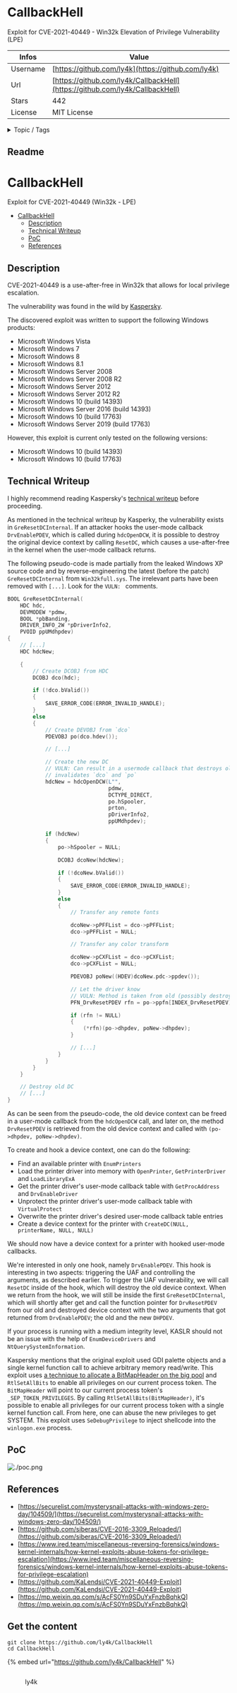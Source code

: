 # CallbackHell

Exploit for CVE-2021-40449 - Win32k Elevation of Privilege Vulnerability (LPE)

| Infos    | Value                                                              |
| -------- | -------------------------------------------------------------------|
| Username | [https://github.com/ly4k](https://github.com/ly4k) |
| Url      | [https://github.com/ly4k/CallbackHell](https://github.com/ly4k/CallbackHell)                                               |
| Stars    | 442                                                          |
| License  | MIT License                                                        |

<details>

<summary>Topic / Tags</summary>

* cve-2021-40449

</details>

## Readme

# CallbackHell

Exploit for CVE-2021-40449 (Win32k - LPE)

- [CallbackHell](#callbackhell)
  - [Description](#description)
  - [Technical Writeup](#technical-writeup)
  - [PoC](#poc)
  - [References](#references)

## Description

CVE-2021-40449 is a use-after-free in Win32k that allows for local privilege escalation.

The vulnerability was found in the wild by [Kaspersky](https://www.kaspersky.com/blog/mysterysnail-cve-2021-40449/42448/).

The discovered exploit was written to support the following Windows products:
 - Microsoft Windows Vista
 - Microsoft Windows 7
 - Microsoft Windows 8
 - Microsoft Windows 8.1
 - Microsoft Windows Server 2008
 - Microsoft Windows Server 2008 R2
 - Microsoft Windows Server 2012
 - Microsoft Windows Server 2012 R2
 - Microsoft Windows 10 (build 14393)
 - Microsoft Windows Server 2016 (build 14393)
 - Microsoft Windows 10 (build 17763)
 - Microsoft Windows Server 2019 (build 17763)

However, this exploit is current only tested on the following versions:
 - Microsoft Windows 10 (build 14393)
 - Microsoft Windows 10 (build 17763)

## Technical Writeup

I highly recommend reading Kaspersky's [technical writeup](https://securelist.com/mysterysnail-attacks-with-windows-zero-day/104509/) before proceeding.

As mentioned in the technical writeup by Kasperky, the vulnerability exists in `GreResetDCInternal`. If an attacker hooks the user-mode callback `DrvEnablePDEV`, which is called during `hdcOpenDCW`, it is possible to destroy the original device context by calling `ResetDC`, which causes a use-after-free in the kernel when the user-mode callback returns.

The following pseudo-code is made partially from the leaked Windows XP source code and by reverse-engineering the latest (before the patch) `GreResetDCInternal` from `Win32kfull.sys`. The irrelevant parts have been removed with `[...]`. Look for the `VULN: ` comments.
```c
BOOL GreResetDCInternal(
    HDC hdc,
    DEVMODEW *pdmw,
    BOOL *pbBanding,
    DRIVER_INFO_2W *pDriverInfo2,
    PVOID ppUMdhpdev)
{
    // [...]
    HDC hdcNew;

    {
        // Create DCOBJ from HDC
        DCOBJ dco(hdc);

        if (!dco.bValid())
        {
            SAVE_ERROR_CODE(ERROR_INVALID_HANDLE);
        }
        else
        {
            // Create DEVOBJ from `dco`
            PDEVOBJ po(dco.hdev());

            // [...]

            // Create the new DC
            // VULN: Can result in a usermode callback that destroys old DC, which
            // invalidates `dco` and `po`
            hdcNew = hdcOpenDCW(L"",
                                pdmw,
                                DCTYPE_DIRECT,
                                po.hSpooler,
                                prton,
                                pDriverInfo2,
                                ppUMdhpdev);

            if (hdcNew)
            {
                po->hSpooler = NULL;

                DCOBJ dcoNew(hdcNew);

                if (!dcoNew.bValid())
                {
                    SAVE_ERROR_CODE(ERROR_INVALID_HANDLE);
                }
                else
                {
                    // Transfer any remote fonts

                    dcoNew->pPFFList = dco->pPFFList;
                    dco->pPFFList = NULL;

                    // Transfer any color transform

                    dcoNew->pCXFList = dco->pCXFList;
                    dco->pCXFList = NULL;

                    PDEVOBJ poNew((HDEV)dcoNew.pdc->ppdev());

                    // Let the driver know
                    // VULN: Method is taken from old (possibly destroyed) `po`
                    PFN_DrvResetPDEV rfn = po->ppfn[INDEX_DrvResetPDEV];

                    if (rfn != NULL)
                    {
                        (*rfn)(po->dhpdev, poNew->dhpdev);
                    }

                    // [...]
                }
            }
        }
    }

    // Destroy old DC
    // [...]
}
```

As can be seen from the pseudo-code, the old device context can be freed in a user-mode callback from the `hdcOpenDCW` call, and later on, the method `DrvResetPDEV` is retrieved from the old device context and called with `(po->dhpdev, poNew->dhpdev)`.

To create and hook a device context, one can do the following:

- Find an available printer with `EnumPrinters`
- Load the printer driver into memory with `OpenPrinter`, `GetPrinterDriver` and `LoadLibraryExA`
- Get the printer driver's user-mode callback table with `GetProcAddress` and `DrvEnableDriver`
- Unprotect the printer driver's user-mode callback table with `VirtualProtect`
- Overwrite the printer driver's desired user-mode callback table entries
- Create a device context for the printer with `CreateDC(NULL, printerName, NULL, NULL)`

We should now have a device context for a printer with hooked user-mode callbacks.

We're interested in only one hook, namely `DrvEnablePDEV`. This hook is interesting in two aspects: triggering the UAF and controlling the arguments, as described earlier. To trigger the UAF vulnerability, we will call `ResetDC` inside of the hook, which will destroy the old device context. When we return from the hook, we will still be inside the first `GreResetDCInternal`, which will shortly after get and call the function pointer for `DrvResetPDEV` from our old and destroyed device context with the two arguments that got returned from `DrvEnablePDEV`; the old and the new `DHPDEV`.

If your process is running with a medium integrity level, KASLR should not be an issue with the help of `EnumDeviceDrivers` and `NtQuerySystemInformation`. 

Kaspersky mentions that the original exploit used GDI palette objects and a single kernel function call to achieve arbitrary memory read/write. This exploit uses [a technique to allocate a BitMapHeader on the big pool](https://blahcat.github.io/2019/03/17/small-dumps-in-the-big-pool/) and `RtlSetAllBits` to enable all privileges on our current process token. The `BitMapHeader` will point to our current process token's `_SEP_TOKEN_PRIVILEGES`. By calling `RtlSetAllBits(BitMapHeader)`, it's possible to enable all privileges for our current process token with a single kernel function call. From here, one can abuse the new privileges to get SYSTEM. This exploit uses `SeDebugPrivilege` to inject shellcode into the `winlogon.exe` process.

## PoC

![./poc.png](https://raw.githubusercontent.com/ly4k/CallbackHell/main/poc.png)

## References

- [https://securelist.com/mysterysnail-attacks-with-windows-zero-day/104509/](https://securelist.com/mysterysnail-attacks-with-windows-zero-day/104509/)
- [https://github.com/siberas/CVE-2016-3309_Reloaded/](https://github.com/siberas/CVE-2016-3309_Reloaded/)
- [https://www.ired.team/miscellaneous-reversing-forensics/windows-kernel-internals/how-kernel-exploits-abuse-tokens-for-privilege-escalation](https://www.ired.team/miscellaneous-reversing-forensics/windows-kernel-internals/how-kernel-exploits-abuse-tokens-for-privilege-escalation)
- [https://github.com/KaLendsi/CVE-2021-40449-Exploit](https://github.com/KaLendsi/CVE-2021-40449-Exploit)
- [https://mp.weixin.qq.com/s/AcFS0Yn9SDuYxFnzbBqhkQ](https://mp.weixin.qq.com/s/AcFS0Yn9SDuYxFnzbBqhkQ)



## Get the content

```
git clone https://github.com/ly4k/CallbackHell
cd CallbackHell
```

{% embed url="https://github.com/ly4k/CallbackHell" %}

<figure><img src="https://avatars.githubusercontent.com/u/53348818?v=4" alt=""><figcaption><p>ly4k</p></figcaption></figure>

